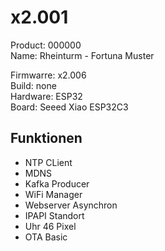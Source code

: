 # x2.001

Product: 000000  
Name: Rheinturm - Fortuna Muster

Firmwarre: x2.006  
Build: none  
Hardware: ESP32  
Board: Seeed Xiao ESP32C3  

## Funktionen

- NTP CLient
- MDNS
- Kafka Producer
- WiFi Manager
- Webserver Asynchron
- IPAPI Standort
- Uhr 46 Pixel
- OTA Basic
  